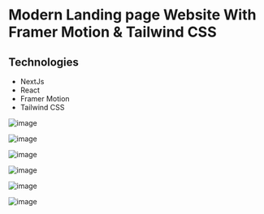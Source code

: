 # Modern Landing page Website With Framer Motion & Tailwind CSS

## Technologies 
- NextJs
- React
- Framer Motion 
- Tailwind CSS


![image](https://github.com/Lienkulet/Metaversus/assets/104018505/bc8c4c33-ecd7-4284-bb28-3cab136e21e4)

![image](https://github.com/Lienkulet/Metaversus/assets/104018505/1e2b685d-a7f1-4705-a495-6a9dddec5379)

![image](https://github.com/Lienkulet/Metaversus/assets/104018505/9c41000a-a8f1-44a5-a2d2-baf195fb4696)

![image](https://github.com/Lienkulet/Metaversus/assets/104018505/2855603f-36cd-450e-a88a-d4e656050573)

![image](https://github.com/Lienkulet/Metaversus/assets/104018505/fd136a00-db3a-4e10-abde-c2c3a6560270)

![image](https://github.com/Lienkulet/Metaversus/assets/104018505/ffd9d963-db19-497c-9f19-def786a60679)

